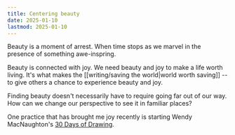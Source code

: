 ```yaml
---
title: Centering beauty
date: 2025-01-10
lastmod: 2025-01-10
---
```


Beauty is a moment of arrest. When time stops as we marvel in the presence of something awe-inspring. 

Beauty is connected with joy. We need beauty and joy to make a life worth living. It's what makes the [[writing/saving the world|world worth saving]] -- to give others a chance to experience beauty and joy.

Finding beauty doesn't necessarily have to require going far out of our way. How can we change our perspective to see it in familiar places?

One practice that has brought me joy recently is starting Wendy MacNaughton's [30 Days of Drawing](https://club.drawtogether.studio/t/30-days-of-drawing-2025).
